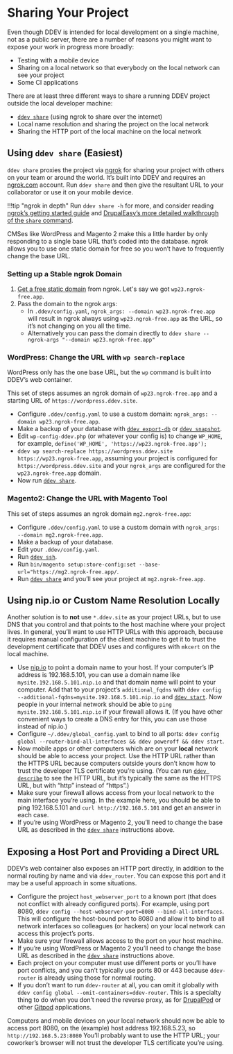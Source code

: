 # Sharing Your Project

Even though DDEV is intended for local development on a single machine, not as a public server, there are a number of reasons you might want to expose your work in progress more broadly:

* Testing with a mobile device
* Sharing on a local network so that everybody on the local network can see your project
* Some CI applications

There are at least three different ways to share a running DDEV project outside the local developer machine:

* [`ddev share`](../usage/commands.md#share) (using ngrok to share over the internet)
* Local name resolution and sharing the project on the local network
* Sharing the HTTP port of the local machine on the local network

## Using `ddev share` (Easiest)

`ddev share` proxies the project via [ngrok](https://ngrok.com) for sharing your project with others on your team or around the world. It’s built into DDEV and requires an [ngrok.com](https://ngrok.com) account. Run `ddev share` and then give the resultant URL to your collaborator or use it on your mobile device.

!!!tip "ngrok in depth"
    Run `ddev share -h` for more, and consider reading [ngrok’s getting started guide](https://ngrok.com/docs/getting-started/) and [DrupalEasy’s more detailed walkthrough of the `share` command](https://www.drupaleasy.com/blogs/ultimike/2019/06/sharing-your-ddev-local-site-public-url-using-ddev-share-and-ngrok).

CMSes like WordPress and Magento 2 make this a little harder by only responding to a single base URL that’s coded into the database. ngrok allows you to use one static domain for free so you won’t have to frequently change the base URL.

### Setting up a Stable ngrok Domain

1. [Get a free static domain](https://ngrok.com/blog-post/free-static-domains-ngrok-users) from ngrok. Let's say we got `wp23.ngrok-free.app`.
2. Pass the domain to the ngrok args:
    * In `.ddev/config.yaml`, `ngrok_args: --domain wp23.ngrok-free.app` will result in ngrok always using `wp23.ngrok-free.app` as the URL, so it’s not changing on you all the time.
    * Alternatively you can pass the domain directly to `ddev share --ngrok-args "--domain wp23.ngrok-free.app"`

### WordPress: Change the URL with `wp search-replace`

WordPress only has the one base URL, but the `wp` command is built into DDEV’s web container.

This set of steps assumes an ngrok domain of `wp23.ngrok-free.app` and a starting URL of `https://wordpress.ddev.site`.

* Configure `.ddev/config.yaml` to use a custom domain: `ngrok_args: --domain wp23.ngrok-free.app`.
* Make a backup of your database with [`ddev export-db`](../usage/commands.md#export-db) or [`ddev snapshot`](../usage/commands.md#snapshot).
* Edit `wp-config-ddev.php` (or whatever your config is) to change `WP_HOME`, for example, `define('WP_HOME', 'https://wp23.ngrok-free.app');`
* `ddev wp search-replace https://wordpress.ddev.site https://wp23.ngrok-free.app`, assuming your project is configured for `https://wordpress.ddev.site` and your `ngrok_args` are configured for the `wp23.ngrok-free.app` domain.
* Now run [`ddev share`](../usage/commands.md#share).

### Magento2: Change the URL with Magento Tool

This set of steps assumes an ngrok domain `mg2.ngrok-free.app`:

* Configure `.ddev/config.yaml` to use a custom domain with `ngrok_args: --domain mg2.ngrok-free.app`.
* Make a backup of your database.
* Edit your `.ddev/config.yaml`.
* Run [`ddev ssh`](../usage/commands.md#ssh).
* Run `bin/magento setup:store-config:set --base-url="https://mg2.ngrok-free.app/`.
* Run [`ddev share`](../usage/commands.md#share) and you’ll see your project at `mg2.ngrok-free.app`.

## Using nip.io or Custom Name Resolution Locally

Another solution is to **not** use `*.ddev.site` as your project URLs, but to use DNS that you control and that points to the host machine where your project lives. In general, you’ll want to use HTTP URLs with this approach, because it requires manual configuration of the client machine to get it to trust the development certificate that DDEV uses and configures with `mkcert` on the local machine.

* Use [nip.io](http://nip.io/) to point a domain name to your host. If your computer’s IP address is 192.168.5.101, you can use a domain name like `mysite.192.168.5.101.nip.io` and that domain name will point to your computer. Add that to your project’s `additional_fqdns` with `ddev config --additional-fqdns=mysite.192.168.5.101.nip.io` and [`ddev start`](../usage/commands.md#start). Now people in your internal network should be able to `ping mysite.192.168.5.101.nip.io` if your firewall allows it. (If you have other convenient ways to create a DNS entry for this, you can use those instead of nip.io.)
* Configure `~/.ddev/global_config.yaml` to bind to all ports: `ddev config global --router-bind-all-interfaces && ddev poweroff && ddev start`.
* Now mobile apps or other computers which are on your **local** network should be able to access your project. Use the HTTP URL rather than the HTTPS URL because computers outside yours don’t know how to trust the developer TLS certificate you’re using. (You can run [`ddev describe`](../usage/commands.md#describe) to see the HTTP URL, but it’s typically the same as the HTTPS URL, but with “http” instead of “https”.)
* Make sure your firewall allows access from your local network to the main interface you’re using. In the example here, you should be able to ping 192.168.5.101 and `curl http://192.168.5.101` and get an answer in each case.
* If you’re using WordPress or Magento 2, you’ll need to change the base URL as described in the [`ddev share`](../usage/commands.md#share) instructions above.

## Exposing a Host Port and Providing a Direct URL

DDEV’s web container also exposes an HTTP port directly, in addition to the normal routing by name and via `ddev_router`. You can expose this port and it may be a useful approach in some situations.

* Configure the project `host_webserver_port` to a known port (that does not conflict with already configured ports). For example, using port 8080, `ddev config --host-webserver-port=8080 --bind-all-interfaces`. This will configure the host-bound port to 8080 and allow it to bind to all network interfaces so colleagues (or hackers) on your local network can access this project’s ports.
* Make sure your firewall allows access to the port on your host machine.
* If you’re using WordPress or Magento 2 you’ll need to change the base URL as described in the [`ddev share`](../usage/commands.md#share) instructions above.
* Each project on your computer must use different ports or you’ll have port conflicts, and you can’t typically use ports 80 or 443 because `ddev-router` is already using those for normal routing.
* If you don’t want to run `ddev-router` at all, you can omit it globally with `ddev config global --omit-containers=ddev-router`. This is a specialty thing to do when you don’t need the reverse proxy, as for [DrupalPod](https://github.com/shaal/DrupalPod) or other [Gitpod](https://www.gitpod.io/) applications.

Computers and mobile devices on your local network should now be able to access port 8080, on the (example) host address 192.168.5.23, so `http://192.168.5.23:8080` You’ll probably want to use the HTTP URL; your coworker’s browser will not trust the developer TLS certificate you’re using.
